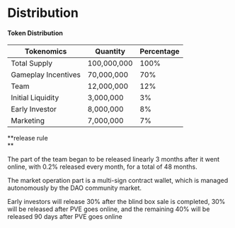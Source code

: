 # Distribution

#### Token Distribution

| Tokenomics          | Quantity    | Percentage |
| ------------------- | ----------- | ---------- |
| Total Supply        | 100,000,000 | 100%       |
| Gameplay Incentives | 70,000,000  | 70%        |
| Team                | 12,000,000  | 12%        |
| Initial Liquidity   | 3,000,000   | 3%         |
| Early Investor      | 8,000,000   | 8%         |
| Marketing           | 7,000,000   | 7%         |

\*\*release rule\
\*\*

The part of the team began to be released linearly 3 months after it went online, with 0.2% released every month, for a total of 48 months.

The market operation part is a multi-sign contract wallet, which is managed autonomously by the DAO community market.

Early investors will release 30% after the blind box sale is completed, 30% will be released after PVE goes online, and the remaining 40% will be released 90 days after PVE goes online
